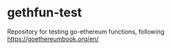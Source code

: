 # gethfun-test

Repository for testing go-ethereum functions, following https://goethereumbook.org/en/
